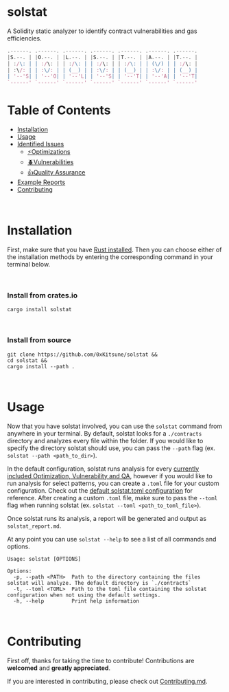 # solstat
A Solidity static analyzer to identify contract vulnerabilities and gas efficiencies. 

```js
.------. .------. .------. .------. .------. .------. .------.
|S.--. | |O.--. | |L.--. | |S.--. | |T.--. | |A.--. | |T.--. |
| :/\: | | :/\: | | :/\: | | :/\: | | :/\: | | (\/) | | :/\: |
| :\/: | | :\/: | | (__) | | :\/: | | (__) | | :\/: | | (__) |
| '--'S| | '--'O| | '--'L| | '--'S| | '--'T| | '--'A| | '--'T|
`------' `------' `------' `------' `------' `------' `------'
```

# Table of Contents
- [Installation](#installation)
- [Usage](#usage)
- [Identified Issues](#identified-optimizations-vulnerabilities-and-qa)
  - [⚡Optimizations](#⚡identified-gas-optimizations)
  - [🪲Vulnerabilities](#🪲-identified-vulnerabilities)
  - [👍Quality Assurance](#👍-identified-qa)
- [Example Reports](https://github.com/0xKitsune/solstat-reports)
- [Contributing](#contributing)


&nbsp;
# Installation
First, make sure that you have [Rust installed](https://www.rust-lang.org/tools/install). Then you can choose either of the installation methods by entering the corresponding command in your terminal below.

&nbsp;
### Install from crates.io
```
cargo install solstat
```

&nbsp;
### Install from source
```
git clone https://github.com/0xKitsune/solstat &&
cd solstat &&
cargo install --path .
```

&nbsp;
# Usage
Now that you have solstat involved, you can use the `solstat` command from anywhere in your terminal. By default, solstat looks for a `./contracts` directory and analyzes every file within the folder. If you would like to specify the directory solstat should use, you can pass the `--path` flag (ex. `solstat --path <path_to_dir>`). 

In the default configuration, solstat runs analysis for every [currently included Optimization, Vulnerability and QA](https://github.com/0xKitsune/solstat#currently-identified-optimizations-vulnerabilities-and-qa), however if you would like to run analysis for select patterns, you can create a `.toml` file for your custom configuration.  Check out the [default solstat.toml configuration](https://github.com/0xKitsune/solstat/blob/main/solstat.toml) for reference. After creating a custom `.toml` file, make sure to pass the `--toml` flag when running solstat (ex. `solstat --toml <path_to_toml_file>`).

Once solstat runs its analysis, a report will be generated and output as `solstat_report.md`.

At any point you can use `solstat --help` to see a list of all commands and options.

```
Usage: solstat [OPTIONS]

Options:
  -p, --path <PATH>  Path to the directory containing the files solstat will analyze. The default directory is `./contracts`
  -t, --toml <TOML>  Path to the toml file containing the solstat configuration when not using the default settings.
  -h, --help         Print help information
```

&nbsp;
# Contributing
First off, thanks for taking the time to contribute! Contributions are **welcomed** and **greatly appreciated**.

If you are interested in contributing, please check out [Contributing.md](https://github.com/0xKitsune/solstat/blob/main/docs/Contributing.md).